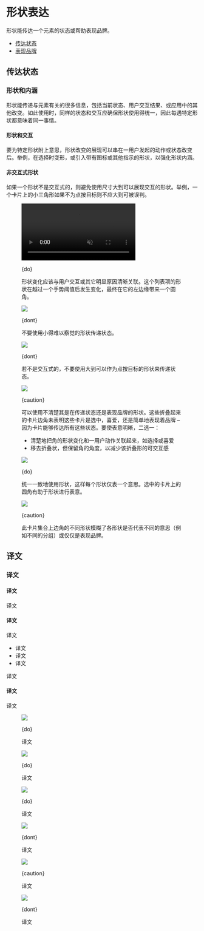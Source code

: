 <div class="article__intro">

[en]: <> (Shape as expression)
# 形状表达

[en]: <> (Shape can communicate an element’s state or help express a brand.)
形状能传达一个元素的状态或帮助表现品牌。

<nav>

[en]: <> (Communicating state)
[en]: <> (Expressing brand)
* [传达状态](#communicating-state)
* [表现品牌](#expressing-brand)

</nav></div><div class="article__body">

[en]: <> (Communicating state)
<h2 id="communicating-state">传达状态</h2>

[en]: <> (Shape and meaning)
### 形状和内涵

[en]: <> (Shape can communicate many things about an element, including its current state, the result of a user interaction, or other changes in an app. When used in these ways, shape should be used consistently across the same state and interactions, so that a specific shape means the same thing every time it’s encountered.)
形状能传递与元素有关的很多信息，包括当前状态、用户交互结果、或应用中的其他改变。如此使用时，同样的状态和交互应确保形状使用得统一，因此每遇特定形状都意味着同一事情。

[en]: <> (Shape and interaction)
#### 形状和交互

[en]: <> (To attach meaning to a specific shape, shape changes can be expressed in tandem with a user-initiated action or state change. For example, morph a shape upon selection, or introduce the shape with an icon or other indicator, to reinforce a shape’s meaning.)
要为特定形状附上意思，形状改变的展现可以串在一用户发起的动作或状态改变后。举例，在选择时变形，或引入带有图标或其他指示的形状，以强化形状内涵。

[en]: <> (Non-interactive shapes)
#### 非交互式形状

[en]: <> (If a shape isn’t interactive, avoid using shapes with sizes large enough to appear interactive. For example, a small triangular shape on a card shouldn’t be large enough to be mistaken for a tap target if it’s not one.)
如果一个形状不是交互式的，则避免使用尺寸大到可以展现交互的形状。举例，一个卡片上的小三角形如果不为点按目标则不应大到可被误判。

<figure><video controls loop muted preload="metadata" class="mdui-video-fluid"><source data-src="{assets_path}/shape/shape-as-expression/communicatingstate-do-reply-1b-v2.mp4" src="{assets_path}/shape/shape-as-expression/communicatingstate-do-reply-1b-v2.mp4" type="video/mp4"></video><figcaption>

{do}

[en]: <> (Shape changes should be clearly linked to a user interaction or other obvious cause. This list item’s shape changes upon passing a gesture threshold, eventually giving its left edge a rounded corner.)
形状变化应该与用户交互或其它明显原因清晰关联。这个列表项的形状在越过一个手势阈值后发生变化，最终在它的左边缘带来一个圆角。

</figcaption></figure><div class="mdui-row-sm-2"><div class="mdui-col"><figure>

![]({assets_path}/shape/shape-as-expression/communicatingstate-dont-reply-1.png)

<figcaption>

{dont}

[en]: <> (Don’t communicate state with shapes that are too small to be noticeable.)
不要使用小得难以察觉的形状传递状态。

</figcaption></figure></div><div class="mdui-col"><figure>

![]({assets_path}/shape/shape-as-expression/communicatingstate-dont-reply-2.png)

<figcaption>

{dont}

[en]: <> (Don’t communicate state with a shape large enough to provide a tap target if it’s not interactive.)
若不是交互式的，不要使用大到可以作为点按目标的形状来传递状态。

</figcaption></figure></div></div><figure>

![]({assets_path}/shape/shape-as-expression/communicatingstate-caution-baseline-1.png)

<figcaption>

{caution}

[en]: <> (A shape can be used in ways that makes it unclear whether it’s expressing a state or branding. These folded card corners don’t make it clear if the cards are selected, favorited, or simply expressing brand – because cards can express all of these states. To make meaning clearer, either:)
可以使用不清楚其是在传递状态还是表现品牌的形状。这些折叠起来的卡片边角未表明这些卡片是选中，喜爱，还是简单地表现着品牌 – 因为卡片能够传达所有这些状态。要使表意明晰，二选一：

[en]: <> (Clearly connect the change of the corner shape with a user action, like selection or favoriting)
[en]: <> (Remove the folded shape, but keep the corner angle, to reduce the appearance that the folded shape is interactive)
* 清楚地把角的形状变化和一用户动作关联起来，如选择或喜爱
* 移去折叠状，但保留角的角度，以减少该折叠形的可交互感

</figcaption></figure><div class="mdui-row-sm-2"><div class="mdui-col"><figure>

![]({assets_path}/shape/shape-as-expression/communicatingstate-do-baseline-1.png)

<figcaption>

{do}

[en]: <> (Use shape consistently, so that each shape expresses a single meaning. The rounded corner on selected cards helps the shape develop meaning.)
统一一致地使用形状，这样每个形状仅表一个意思。选中的卡片上的圆角有助于形状进行表意。

</figcaption></figure></div><div class="mdui-col"><figure>

![]({assets_path}/shape/shape-as-expression/communicatingstate-caution-baseline-2.png)

<figcaption>

{caution}

[en]: <> (The inconsistent shapes on the corners in this card collection make it unclear if each shape represents something different \(such as distinct groupings\) or is simply brand expression.)
此卡片集合上边角的不同形状模糊了各形状是否代表不同的意思（例如不同的分组）或仅仅是表现品牌。

</figcaption></figure></div></div>

[en]: <> (Expressing brand)
<h2 id="expressing-brand">译文</h2>

[en]: <> (Shape and brand expression)
### 译文

[en]: <> (Branding with shape)
#### 译文

[en]: <> (Use shape in combination with other customizations, like color and typography, to develop your brand’s visual language. Similar, related shapes help unify brand expression across your app. Your app can use a *shape family* – a set of similar shapes such as oval variations of a circle, or the same angled corner at different scales – across its surfaces, components, and elements. The style of shapes in a shape family, such as organic or geometric forms, should match your brand.)
译文

[en]: <> (Mixing shapes)
#### 译文

[en]: <> (When expressing brand with shape, avoid shapes that:)
译文

[en]: <> (Imply interactivity)
[en]: <> (Inaccurately express state)
[en]: <> (Interfere with usability)
* 译文
* 译文
* 译文

[en]: <> (Mixing both different shape styles, and different shapes altogether, can make it difficult to associate particular shapes with a brand.)
译文

[en]: <> (Shape overuse)
#### 译文

[en]: <> (Overuse of a shape for branding purposes can make it less meaningful because that shape becomes common and less noticeable.)
译文

<figure>

![]({assets_path}/shape/shape-as-expression/expressingbrand-reply-1.png)

<figcaption>

{do}

[en]: <> (Consistent use of shape throughout a product contributes to a brand’s visual language. This product’s components use a shape based on its logo \(1, 2\).)
译文

</figcaption></figure><figure>

![]({assets_path}/shape/shape-as-expression/expressingbrand-shrine-1.png)

<figcaption>

{do}

[en]: <> (This product’s components use a geometric shape based on its logo \(1, 2, 3\).)
译文

</figcaption></figure><div class="mdui-row-sm-2"><div class="mdui-col"><figure>

![]({assets_path}/shape/shape-as-expression/expression-do-reply-1.png)

<figcaption>

{do}

[en]: <> (The curve of the corner reflects the color and curved edge of the logo, without affecting usability.)
译文

</figcaption></figure></div><div class="mdui-col"><figure>

![]({assets_path}/shape/shape-as-expression/expression-dont-reply-1.png)

<figcaption>

{dont}

[en]: <> (Don’t reduce the usability of a component when using shape to express brand. The size of this shape interferes with the usability of the list.)
译文

</figcaption></figure></div></div><div class="mdui-row-sm-2"><div class="mdui-col"><figure>

![]({assets_path}/shape/shape-as-expression/expressingbrand-caution-shrine-1.png)

<figcaption>

{caution}

[en]: <> (Overuse of a single shape makes that shape common, and thus less noticeable, which reduces its impact on branding.)
译文

</figcaption></figure></div><div class="mdui-col"><figure>

![]({assets_path}/shape/shape-as-expression/expressingbrand-dont-shrine-2.png)

<figcaption>

{dont}

[en]: <> (Don’t use shapes that don’t reflect a product’s shape family.)
译文

</figcaption></figure></div></div></div>
